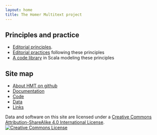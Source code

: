 ```yaml
---
layout: home
title: The Homer Multitext project
---
```



## Principles and practice



-   [Editorial principles](hmt-editing-principles).
-   [Editorial practices](hmt-editors-guide) following these principles
-   [A code library](hmt-textmodel) in  Scala modeling these principles 








## Site map

- [About HMT on github](about)
- [Documentation](http://homermultitext.github.io/hmt-docs)
- [Code](code)
- [Data](http://homermultitext.github.io/hmt-archive)
- [Links](links)



Data and software on this site are licensed under a <a rel="license" href="http://creativecommons.org/licenses/by-sa/4.0/">Creative Commons Attribution-ShareAlike 4.0 International License</a>.<a rel="license" href="http://creativecommons.org/licenses/by-sa/4.0/"><img alt="Creative Commons License" style="border-width:0" src="https://i.creativecommons.org/l/by-sa/4.0/88x31.png" /></a>
